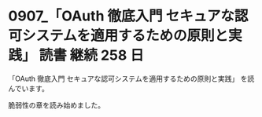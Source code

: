 # 0907\_「OAuth 徹底入門 セキュアな認可システムを適用するための原則と実践」 読書 継続 258 日

「OAuth 徹底入門 セキュアな認可システムを適用するための原則と実践」 を読んでいます。

脆弱性の章を読み始めました。
